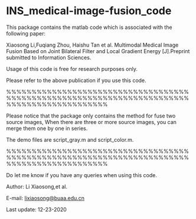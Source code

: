 # INS_medical-image-fusion_code

This package contains the matlab code which is associated with the following paper:

Xiaosong Li,Fuqiang Zhou, Haishu Tan et al. Multimodal Medical Image Fusion Based on Joint Bilateral
Filter and Local Gradient Energy [J].Preprint submitted to Information Sciences.

Usage of this code is free for research purposes only. 

Please refer to the above publication if you use this code.

%%%%%%%%%%%%%%%%%%%%%%%%%%%%%%%%%%%%%%%%%%%%%%%%%%%%%%%%%%%%%%%%%%%%%%%%%%%%%%%%%%%%%%%%%%%%

Please notice that the package only contains the method for fuse two source images,
When there are three or more source images, you can merge them one by one in series.  


The demo files are script_gray.m and script_color.m. 


%%%%%%%%%%%%%%%%%%%%%%%%%%%%%%%%%%%%%%%%%%%%%%%%%%%%%%%%%%%%%%%%%%%%%%%%%%%%%%%%%%%%%%%%%%%%

Do let me know if you have any queries when using this code.

Author: Li Xiaosong,et al.   
                                                         
E-mail: lixiaosong@buaa.edu.cn

Last update: 12-23-2020
